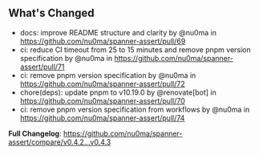 ## What's Changed
* docs: improve README structure and clarity by @nu0ma in https://github.com/nu0ma/spanner-assert/pull/69
* ci: reduce CI timeout from 25 to 15 minutes and remove pnpm version specification by @nu0ma in https://github.com/nu0ma/spanner-assert/pull/71
* ci: remove pnpm version specification by @nu0ma in https://github.com/nu0ma/spanner-assert/pull/72
* chore(deps): update pnpm to v10.19.0 by @renovate[bot] in https://github.com/nu0ma/spanner-assert/pull/70
* ci: remove pnpm version specification from workflows by @nu0ma in https://github.com/nu0ma/spanner-assert/pull/74


**Full Changelog**: https://github.com/nu0ma/spanner-assert/compare/v0.4.2...v0.4.3
